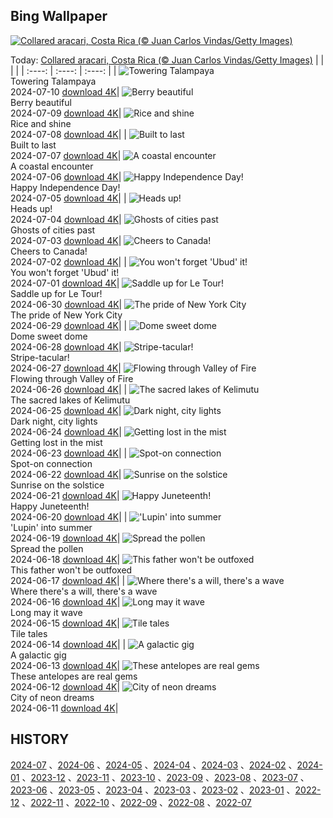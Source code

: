 ## Bing Wallpaper
[![Collared aracari, Costa Rica (© Juan Carlos Vindas/Getty Images)](https://cn.bing.com/th?id=OHR.CollaredAracari_EN-US4924599176_UHD.jpg&w=1000)](https://cn.bing.com/th?id=OHR.CollaredAracari_EN-US4924599176_UHD.jpg&pid=hp&w=3840&h=2160&rs=1&c=4)

Today: [Collared aracari, Costa Rica (© Juan Carlos Vindas/Getty Images)](https://cn.bing.com/th?id=OHR.CollaredAracari_EN-US4924599176_UHD.jpg&pid=hp&w=3840&h=2160&rs=1&c=4)
  |      |      |      |
| :----: | :----: | :----: |
| ![Towering Talampaya](https://cn.bing.com/th?id=OHR.TalampayaNP_EN-US4761770918_UHD.jpg&pid=hp&w=384&h=216&rs=1&c=4) <br/> Towering Talampaya <br/> 2024-07-10  [download 4K](https://cn.bing.com/th?id=OHR.TalampayaNP_EN-US4761770918_UHD.jpg&pid=hp&w=3840&h=2160&rs=1&c=4)| ![Berry beautiful](https://cn.bing.com/th?id=OHR.NorwayBlueberries_EN-US4598733420_UHD.jpg&pid=hp&w=384&h=216&rs=1&c=4) <br/> Berry beautiful <br/> 2024-07-09  [download 4K](https://cn.bing.com/th?id=OHR.NorwayBlueberries_EN-US4598733420_UHD.jpg&pid=hp&w=3840&h=2160&rs=1&c=4)| ![Rice and shine](https://cn.bing.com/th?id=OHR.YenBaiTerraces_EN-US4542290370_UHD.jpg&pid=hp&w=384&h=216&rs=1&c=4) <br/> Rice and shine <br/> 2024-07-08  [download 4K](https://cn.bing.com/th?id=OHR.YenBaiTerraces_EN-US4542290370_UHD.jpg&pid=hp&w=3840&h=2160&rs=1&c=4)|
| ![Built to last](https://cn.bing.com/th?id=OHR.ConwyRiver_EN-US4472231451_UHD.jpg&pid=hp&w=384&h=216&rs=1&c=4) <br/> Built to last <br/> 2024-07-07  [download 4K](https://cn.bing.com/th?id=OHR.ConwyRiver_EN-US4472231451_UHD.jpg&pid=hp&w=3840&h=2160&rs=1&c=4)| ![A coastal encounter](https://cn.bing.com/th?id=OHR.NoahBeach_EN-US4383778312_UHD.jpg&pid=hp&w=384&h=216&rs=1&c=4) <br/> A coastal encounter <br/> 2024-07-06  [download 4K](https://cn.bing.com/th?id=OHR.NoahBeach_EN-US4383778312_UHD.jpg&pid=hp&w=3840&h=2160&rs=1&c=4)| ![Happy Independence Day!](https://cn.bing.com/th?id=OHR.HudsonFireworks_EN-US4304057228_UHD.jpg&pid=hp&w=384&h=216&rs=1&c=4) <br/> Happy Independence Day! <br/> 2024-07-05  [download 4K](https://cn.bing.com/th?id=OHR.HudsonFireworks_EN-US4304057228_UHD.jpg&pid=hp&w=3840&h=2160&rs=1&c=4)|
| ![Heads up!](https://cn.bing.com/th?id=OHR.MeerkatManor_EN-US4231814766_UHD.jpg&pid=hp&w=384&h=216&rs=1&c=4) <br/> Heads up! <br/> 2024-07-04  [download 4K](https://cn.bing.com/th?id=OHR.MeerkatManor_EN-US4231814766_UHD.jpg&pid=hp&w=3840&h=2160&rs=1&c=4)| ![Ghosts of cities past](https://cn.bing.com/th?id=OHR.ItalicaRuins_EN-US4110786318_UHD.jpg&pid=hp&w=384&h=216&rs=1&c=4) <br/> Ghosts of cities past <br/> 2024-07-03  [download 4K](https://cn.bing.com/th?id=OHR.ItalicaRuins_EN-US4110786318_UHD.jpg&pid=hp&w=3840&h=2160&rs=1&c=4)| ![Cheers to Canada!](https://cn.bing.com/th?id=OHR.FisgardLighthouse_EN-US3880792118_UHD.jpg&pid=hp&w=384&h=216&rs=1&c=4) <br/> Cheers to Canada! <br/> 2024-07-02  [download 4K](https://cn.bing.com/th?id=OHR.FisgardLighthouse_EN-US3880792118_UHD.jpg&pid=hp&w=3840&h=2160&rs=1&c=4)|
| ![You won't forget 'Ubud' it!](https://cn.bing.com/th?id=OHR.UbudBali_EN-US3541248173_UHD.jpg&pid=hp&w=384&h=216&rs=1&c=4) <br/> You won't forget 'Ubud' it! <br/> 2024-07-01  [download 4K](https://cn.bing.com/th?id=OHR.UbudBali_EN-US3541248173_UHD.jpg&pid=hp&w=3840&h=2160&rs=1&c=4)| ![Saddle up for Le Tour!](https://cn.bing.com/th?id=OHR.TourCorsica_EN-US3437831281_UHD.jpg&pid=hp&w=384&h=216&rs=1&c=4) <br/> Saddle up for Le Tour! <br/> 2024-06-30  [download 4K](https://cn.bing.com/th?id=OHR.TourCorsica_EN-US3437831281_UHD.jpg&pid=hp&w=3840&h=2160&rs=1&c=4)| ![The pride of New York City](https://cn.bing.com/th?id=OHR.ChristopherPark_EN-US9362447266_UHD.jpg&pid=hp&w=384&h=216&rs=1&c=4) <br/> The pride of New York City <br/> 2024-06-29  [download 4K](https://cn.bing.com/th?id=OHR.ChristopherPark_EN-US9362447266_UHD.jpg&pid=hp&w=3840&h=2160&rs=1&c=4)|
| ![Dome sweet dome](https://cn.bing.com/th?id=OHR.FlorenceDuomo_EN-US1448955167_UHD.jpg&pid=hp&w=384&h=216&rs=1&c=4) <br/> Dome sweet dome <br/> 2024-06-28  [download 4K](https://cn.bing.com/th?id=OHR.FlorenceDuomo_EN-US1448955167_UHD.jpg&pid=hp&w=3840&h=2160&rs=1&c=4)| ![Stripe-tacular!](https://cn.bing.com/th?id=OHR.CardinalfishAnemone_EN-US1278259894_UHD.jpg&pid=hp&w=384&h=216&rs=1&c=4) <br/> Stripe-tacular! <br/> 2024-06-27  [download 4K](https://cn.bing.com/th?id=OHR.CardinalfishAnemone_EN-US1278259894_UHD.jpg&pid=hp&w=3840&h=2160&rs=1&c=4)| ![Flowing through Valley of Fire](https://cn.bing.com/th?id=OHR.FireWave_EN-US1154414797_UHD.jpg&pid=hp&w=384&h=216&rs=1&c=4) <br/> Flowing through Valley of Fire <br/> 2024-06-26  [download 4K](https://cn.bing.com/th?id=OHR.FireWave_EN-US1154414797_UHD.jpg&pid=hp&w=3840&h=2160&rs=1&c=4)|
| ![The sacred lakes of Kelimutu](https://cn.bing.com/th?id=OHR.FloresIsland_EN-US1042279828_UHD.jpg&pid=hp&w=384&h=216&rs=1&c=4) <br/> The sacred lakes of Kelimutu <br/> 2024-06-25  [download 4K](https://cn.bing.com/th?id=OHR.FloresIsland_EN-US1042279828_UHD.jpg&pid=hp&w=3840&h=2160&rs=1&c=4)| ![Dark night, city lights](https://cn.bing.com/th?id=OHR.DhakaBangladesh_EN-US0835586345_UHD.jpg&pid=hp&w=384&h=216&rs=1&c=4) <br/> Dark night, city lights <br/> 2024-06-24  [download 4K](https://cn.bing.com/th?id=OHR.DhakaBangladesh_EN-US0835586345_UHD.jpg&pid=hp&w=3840&h=2160&rs=1&c=4)| ![Getting lost in the mist](https://cn.bing.com/th?id=OHR.BrazilRainforest_EN-US0704211658_UHD.jpg&pid=hp&w=384&h=216&rs=1&c=4) <br/> Getting lost in the mist <br/> 2024-06-23  [download 4K](https://cn.bing.com/th?id=OHR.BrazilRainforest_EN-US0704211658_UHD.jpg&pid=hp&w=3840&h=2160&rs=1&c=4)|
| ![Spot-on connection](https://cn.bing.com/th?id=OHR.LewaGiraffe_EN-US0571205457_UHD.jpg&pid=hp&w=384&h=216&rs=1&c=4) <br/> Spot-on connection <br/> 2024-06-22  [download 4K](https://cn.bing.com/th?id=OHR.LewaGiraffe_EN-US0571205457_UHD.jpg&pid=hp&w=3840&h=2160&rs=1&c=4)| ![Sunrise on the solstice](https://cn.bing.com/th?id=OHR.KokinoMacedonia_EN-US0466604378_UHD.jpg&pid=hp&w=384&h=216&rs=1&c=4) <br/> Sunrise on the solstice <br/> 2024-06-21  [download 4K](https://cn.bing.com/th?id=OHR.KokinoMacedonia_EN-US0466604378_UHD.jpg&pid=hp&w=3840&h=2160&rs=1&c=4)| ![Happy Juneteenth!](https://cn.bing.com/th?id=OHR.LawrenceMosaic_EN-US0314379909_UHD.jpg&pid=hp&w=384&h=216&rs=1&c=4) <br/> Happy Juneteenth! <br/> 2024-06-20  [download 4K](https://cn.bing.com/th?id=OHR.LawrenceMosaic_EN-US0314379909_UHD.jpg&pid=hp&w=3840&h=2160&rs=1&c=4)|
| !['Lupin' into summer](https://cn.bing.com/th?id=OHR.LupinIceland_EN-US0093427185_UHD.jpg&pid=hp&w=384&h=216&rs=1&c=4) <br/> 'Lupin' into summer <br/> 2024-06-19  [download 4K](https://cn.bing.com/th?id=OHR.LupinIceland_EN-US0093427185_UHD.jpg&pid=hp&w=3840&h=2160&rs=1&c=4)| ![Spread the pollen](https://cn.bing.com/th?id=OHR.HummingThistle_EN-US9897642087_UHD.jpg&pid=hp&w=384&h=216&rs=1&c=4) <br/> Spread the pollen <br/> 2024-06-18  [download 4K](https://cn.bing.com/th?id=OHR.HummingThistle_EN-US9897642087_UHD.jpg&pid=hp&w=3840&h=2160&rs=1&c=4)| ![This father won't be outfoxed](https://cn.bing.com/th?id=OHR.RedFoxDad_EN-US9773161483_UHD.jpg&pid=hp&w=384&h=216&rs=1&c=4) <br/> This father won't be outfoxed <br/> 2024-06-17  [download 4K](https://cn.bing.com/th?id=OHR.RedFoxDad_EN-US9773161483_UHD.jpg&pid=hp&w=3840&h=2160&rs=1&c=4)|
| ![Where there's a will, there's a wave](https://cn.bing.com/th?id=OHR.NazareWave_EN-US9510827848_UHD.jpg&pid=hp&w=384&h=216&rs=1&c=4) <br/> Where there's a will, there's a wave <br/> 2024-06-16  [download 4K](https://cn.bing.com/th?id=OHR.NazareWave_EN-US9510827848_UHD.jpg&pid=hp&w=3840&h=2160&rs=1&c=4)| ![Long may it wave](https://cn.bing.com/th?id=OHR.FlagsDC_EN-US9363778856_UHD.jpg&pid=hp&w=384&h=216&rs=1&c=4) <br/> Long may it wave <br/> 2024-06-15  [download 4K](https://cn.bing.com/th?id=OHR.FlagsDC_EN-US9363778856_UHD.jpg&pid=hp&w=3840&h=2160&rs=1&c=4)| ![Tile tales](https://cn.bing.com/th?id=OHR.RegistanUzbekistan_EN-US7287760362_UHD.jpg&pid=hp&w=384&h=216&rs=1&c=4) <br/> Tile tales <br/> 2024-06-14  [download 4K](https://cn.bing.com/th?id=OHR.RegistanUzbekistan_EN-US7287760362_UHD.jpg&pid=hp&w=3840&h=2160&rs=1&c=4)|
| ![A galactic gig](https://cn.bing.com/th?id=OHR.BigBendMilkyWay_EN-US7213876995_UHD.jpg&pid=hp&w=384&h=216&rs=1&c=4) <br/> A galactic gig <br/> 2024-06-13  [download 4K](https://cn.bing.com/th?id=OHR.BigBendMilkyWay_EN-US7213876995_UHD.jpg&pid=hp&w=3840&h=2160&rs=1&c=4)| ![These antelopes are real gems](https://cn.bing.com/th?id=OHR.GemsbokBotswana_EN-US7126985499_UHD.jpg&pid=hp&w=384&h=216&rs=1&c=4) <br/> These antelopes are real gems <br/> 2024-06-12  [download 4K](https://cn.bing.com/th?id=OHR.GemsbokBotswana_EN-US7126985499_UHD.jpg&pid=hp&w=3840&h=2160&rs=1&c=4)| ![City of neon dreams](https://cn.bing.com/th?id=OHR.OsakaNight_EN-US7022302235_UHD.jpg&pid=hp&w=384&h=216&rs=1&c=4) <br/> City of neon dreams <br/> 2024-06-11  [download 4K](https://cn.bing.com/th?id=OHR.OsakaNight_EN-US7022302235_UHD.jpg&pid=hp&w=3840&h=2160&rs=1&c=4)|

  
  ## HISTORY
  [2024-07](https://github.com/Underglaze-Blue/bingwallpaper/tree/main/archive/2024-07/) 、[2024-06](https://github.com/Underglaze-Blue/bingwallpaper/tree/main/archive/2024-06/) 、[2024-05](https://github.com/Underglaze-Blue/bingwallpaper/tree/main/archive/2024-05/) 、[2024-04](https://github.com/Underglaze-Blue/bingwallpaper/tree/main/archive/2024-04/) 、[2024-03](https://github.com/Underglaze-Blue/bingwallpaper/tree/main/archive/2024-03/) 、[2024-02](https://github.com/Underglaze-Blue/bingwallpaper/tree/main/archive/2024-02/) 、[2024-01](https://github.com/Underglaze-Blue/bingwallpaper/tree/main/archive/2024-01/) 、[2023-12](https://github.com/Underglaze-Blue/bingwallpaper/tree/main/archive/2023-12/) 、[2023-11](https://github.com/Underglaze-Blue/bingwallpaper/tree/main/archive/2023-11/) 、[2023-10](https://github.com/Underglaze-Blue/bingwallpaper/tree/main/archive/2023-10/) 、[2023-09](https://github.com/Underglaze-Blue/bingwallpaper/tree/main/archive/2023-09/) 、[2023-08](https://github.com/Underglaze-Blue/bingwallpaper/tree/main/archive/2023-08/) 、[2023-07](https://github.com/Underglaze-Blue/bingwallpaper/tree/main/archive/2023-07/) 、[2023-06](https://github.com/Underglaze-Blue/bingwallpaper/tree/main/archive/2023-06/) 、[2023-05](https://github.com/Underglaze-Blue/bingwallpaper/tree/main/archive/2023-05/) 、[2023-04](https://github.com/Underglaze-Blue/bingwallpaper/tree/main/archive/2023-04/) 、[2023-03](https://github.com/Underglaze-Blue/bingwallpaper/tree/main/archive/2023-03/) 、[2023-02](https://github.com/Underglaze-Blue/bingwallpaper/tree/main/archive/2023-02/) 、[2023-01](https://github.com/Underglaze-Blue/bingwallpaper/tree/main/archive/2023-01/) 、[2022-12](https://github.com/Underglaze-Blue/bingwallpaper/tree/main/archive/2022-12/) 、[2022-11](https://github.com/Underglaze-Blue/bingwallpaper/tree/main/archive/2022-11/) 、[2022-10](https://github.com/Underglaze-Blue/bingwallpaper/tree/main/archive/2022-10/) 、[2022-09](https://github.com/Underglaze-Blue/bingwallpaper/tree/main/archive/2022-09/) 、[2022-08](https://github.com/Underglaze-Blue/bingwallpaper/tree/main/archive/2022-08/) 、[2022-07](https://github.com/Underglaze-Blue/bingwallpaper/tree/main/archive/2022-07/) 